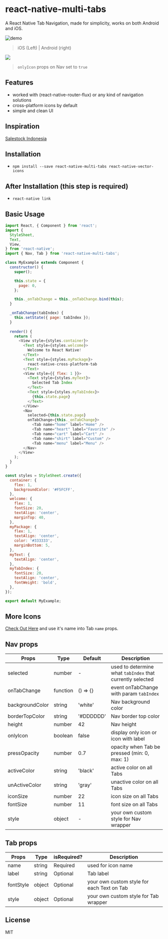 # react-native-multi-tabs

A React Native Tab Navigation, made for simplicity, works on both Android and iOS.

![demo](https://raw.githubusercontent.com/dwicao/react-native-multi-tabs/master/demo.gif)

> iOS (Left) | Android (right)

![](https://raw.githubusercontent.com/dwicao/react-native-multi-tabs/master/demo2.png)
> `onlyIcon` props on Nav set to `true`

## Features
* worked with (react-native-router-flux) or any kind of navigation solutions
* cross-platform icons by default
* simple and clean UI

## Inspiration
[Salestock Indonesia](https://play.google.com/store/apps/details?id=id.salestock.mobile)

## Installation
* `npm install --save react-native-multi-tabs react-native-vector-icons`

## After Installation (this step is required)
* `react-native link`

## Basic Usage
```js
import React, { Component } from 'react';
import {
  StyleSheet,
  Text,
  View,
} from 'react-native';
import { Nav, Tab } from 'react-native-multi-tabs';

class MyExample extends Component {
  constructor() {
    super();

    this.state = {
      page: 0,
    };

    this._onTabChange = this._onTabChange.bind(this);
  }

  _onTabChange(tabIndex) {
    this.setState({ page: tabIndex });
  }
  
  render() {
    return (
      <View style={styles.container}>
        <Text style={styles.welcome}>
          Welcome to React Native!
        </Text>
        <Text style={styles.myPackage}>
          react-native-cross-platform-tab
        </Text>
        <View style={{ flex: 1 }}>
          <Text style={styles.myText}>
            Selected Tab Index
          </Text>
          <Text style={styles.myTabIndex}>
            {this.state.page}
          </Text>
        </View>
        <Nav
          selected={this.state.page}
          onTabChange={this._onTabChange}>
            <Tab name="home" label="Home" />
            <Tab name="heart" label="Favorite" />
            <Tab name="cart" label="Cart" />
            <Tab name="shirt" label="Custom" />
            <Tab name="menu" label="Menu" />
        </Nav>
      </View>
    );
  }
}

const styles = StyleSheet.create({
  container: {
    flex: 1,
    backgroundColor: '#F5FCFF',
  },
  welcome: {
    flex: 1,
    fontSize: 20,
    textAlign: 'center',
    marginTop: 40,
  },
  myPackage: {
    flex: 1,
    textAlign: 'center',
    color: '#333333',
    marginBottom: 5,
  },
  myText: {
    textAlign: 'center',
  },
  myTabIndex: {
    fontSize: 20,
    textAlign: 'center',
    fontWeight: 'bold',
  },
});

export default MyExample;
```

## More Icons 
[Check Out Here](http://ionicframework.com/docs/v2/ionicons/) and use it's name into Tab `name` props.

## Nav props

| Props | Type | Default | Description |
| --- | --- | --- | --- |
| selected | number | - | used to determine what `tabIndex` that currently selected |
| onTabChange | function | () => {} | event onTabChange with param `tabIndex` |
| backgroundColor | string | 'white' | Nav background color |
| borderTopColor | string | '#DDDDDD' | Nav border top color |
| height | number | 42 | Nav height |
| onlyIcon | boolean | false | display only icon or icon with label |
| pressOpacity | number | 0.7 | opacity when Tab be pressed (min: 0, max: 1) |
| activeColor | string | 'black' | active color on all Tabs |
| unActiveColor | string | 'gray' | unactive color on all Tabs |
| iconSize | number | 22 | icon size on all Tabs |
| fontSize | number | 11 | font size on all Tabs |
| style | object | - | your own custom style for Nav wrapper |

## Tab props
| Props | Type | isRequired? | Description |
| --- | --- | --- | --- |
| name | string | Required | used for icon name |
| label | string | Optional | Tab label |
| fontStyle | object | Optional | your own custom style for each Text on Tab |
| style | object | Optional | your own custom style for Tab wrapper |

## License
MIT

